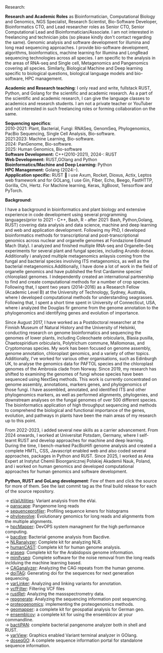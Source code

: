 Research: 

**Research and Academic Roles** as Bioinformatician, Computational Biology and Genomics, NGS Specialist, Research Scientist, Bio-Software Developer, Bioinformatics CTO, and Lead researcher roles as Senior CTO, Senior Computational Lead and Bioinformatician/Associate. I am not interested in freelancing and technician jobs (so please kindly don't contact regarding the same). Genomic analysis and software development for illumina and long read sequencing approaches. I provide bio-software development, algorithms, bioinformatics, machine learning for Illumina and LongRead sequencing technologies across all species. I am specific to the analysis in the areas of RNA-seq and Single cell, Metagenomics and Pangenomics covering all species. Similarly, Biological Machine and Deep learning specific to biological questions, biological language models and bio-software, HPC management. 

**Academic and Research teaching**: I only read and write, fullstack RUST, Python, and Golang for the scientific and academic research. As a part of the scientific and academic research, I can give the language classes to academics and research students. I am not a private teacher or YouTuber and not interested in such freelancing roles or forming collaboration on the same. 

**Sequencing specifics**: \
2010-2021: Plant, Bacterial, Fungi: RNASeq, GenomSeq, Phylogenomics, PacBio Sequencing, Single Cell Analysis, Bio-software. \
2021:2023: Machine Learning, Bio-software. \
2024: PanGenome, Bio-software. \
2025: Human Genomics, Bio-software \
**Software Development:** C++(2010-2021), 2024-: RUST \
**Web Development:** RUST,GOlang and Python\
**Bioinformatics/Machine and Deep Learning:** Python \
**HPC Management:** Golang (2024:-). \
**Appplication specific:** RUST 🦀 i use Axum, Rocket, Dioxus, Actix, Leptos web framework and for GOLang, I use Gin, Fiber, Echo, Beego, FastHTTP, Gorilla, Chi, Hertz. For Machine learning, Keras, XgBoost, Tensorflow and PyTorch.

**Background:**

I have a background in bioinformatics and plant biology and extensive experience in code development using several programming languages(prior to 2021 - C++, Bash, R - after 2021: Bash, Python,Golang, RUST) covering data analysis and data science, machine and deep learning and web and application development. Following my PhD, I developed bioinformatics methods for transcriptional and post-transcriptional genomics across nuclear and organelle genomes at Fondazione Edmund Mach (Italy). I analyzed and finished multiple RNA-seq and Organelle-Seq experiments for several plant and fungal species, including Arundo donax. Additionally i analyzed multiple metagenomics anlaysis coming from the fungal and bacterial species involving ITS metagenomics, as well as the bacterial metagenomics.Additionally, I have done a lot of work in the field of organelle genomics and have published the first Cardamine species' chloroplast genomes. I independently created an international partnership to find and create computational methods for a number of crop species. Following that, I spent two years (2014–2016) as a Research Fellow (Academic Level B) at the University of Technology, Sydney, Australia, where I developed computational methods for understanding seagrasses. Following that, I spent a short time spent in University of Connecticut, USA, where i analyzed the Douglas fir genome from the genome annotation to the phylogenomics and identifying genes and evolution of importance.

Since August 2017, I have worked as a Postdoctoral researcher at the Finnish Museum of Natural History and the University of Helsinki, conducting research on genome bioinformatics and sequencing the genomes of lower plants, including Coleochaete orbicularis, Blasia pusilla, Chaetospiridium orbicularis, Polytrichum commune, Mallomonas, and Cryptomonas species. My work has been focused on genome assembly, genome annotation, chloroplast genomics, and a variety of other topics. Additionally, I've worked for various other organisations, such as Edinburgh UK, to analyse the genomics data for PAFTOL species and the chloroplast genomes of the Ambrosia clade from Norway. Since 2019, my research has shifted to examining the genomes of fungi whose species have been sequenced using NextSeq methods. This work is currently concentrated on genome assembly, annotations, markers genes, and phylogenomics of those fungi. I have assembled, annotated, and identified ITS and other phylogenomics markers, as well as performed alignments, phylogenies, and downstream analyses on the fungal genomes of over 500 different species. The bioinformatics application of high throughput sequencing and methods to comprehend the biological and functional importance of the genes, evolution, and pathways in plants have been the main areas of my research up to this point.

From 2022-2023, i added several new skills as a carrier advancement. From 2024 onwards, I worked at Universitat Potsdam, Germany, where I self-learnt RUST and develop approaches for machine and deep learning. During the time, I bench-marked PacBioHifi genome analysis and created a complete HMTL, CSS, Javascript enabled web and also coded several approaches, packages in Python and  RUST.  Since 2025, I worked as Area Expert at Instytut Chemii Bioorganicznej Polskiej Akademii Nauk, Poland, and i worked on human genomics and developed computational approaches for human genomics and software development. 


**Python, RUST and GoLang development**: Few of them and click the source for more of them. See the last commit tag as the final build release for each of the source repository. 

-> [eVaiUtilities](https://github.com/omicscode/eVaiutilities): Variant analysis from the eVai. \
-> [panscape](https://github.com/omicscode/panscape): Pangenome long reads \
-> [sequenceprofiler](https://github.com/omicscode/sequenceprofiler): Profiling sequence kmers for histograms \
-> [phyloevolve](https://github.com/omicscode/phyloevolve): Evolutionary genomics for long reads and alignments from the multiple alignments. \
-> [hpcMapper](https://github.com/omicscode/hpcMapper): DevOPS system managment for the high performance computing.\
-> [bacdive](https://github.com/omicscode/bacdive): Bacterial genome analysis from Bacdive.\
-> [NLRanalyzer](https://github.com/omicscode/NLRanalyzer): Complete kit for analyzing NLR.\
-> [humanCAST](https://github.com/omicscode/humanCAST): Complete kit for human genome analysis.\
-> [araseq](https://github.com/omicscode/araseq): Complete kit for the Arabidopsis genome information.\
-> [minifyseq](https://github.com/omicscode/minifySeq): Complete software for the noise removal from the long reads inclduing the machine learning based.\
-> [CAGanalyzer](https://github.com/omicscode/CAGrepeat-analyzer): Analyzing the CAG repeats from the human genome.\
-> [doiTAG](https://github.com/omicscode/doiTAG): Generating doi for the sequences for next generation sequencing.\
-> [varLinker](https://github.com/omicscode/varlinker): Analyzing and linking variants for annotation.\
-> [vcfFilter](https://github.com/omicscode/vcfilter): Filtering VCF files\
-> [rustRet](https://github.com/omicscode/rustRet): Analyzing the massspectrometry data.\
-> [repgnerate](https://github.com/omicscode/repgenerate): Analyzing the sequencing information post sequencing.\
-> [proteogenomics](https://github.com/omicscode/proteogenomics): implementing the proteogenomics methods.\
-> [geomapper](https://github.com/omicscode/geomapper): a complete kit for geospatial analysis for German geo.\
-> [ensemblcov](https://github.com/omicscode/ensemblcov): a complete kit for using the ensemblcov at your commandline.\
-> [bactiPAN](https://github.com/omicscode/varView): complete bacterial pangenome analyzer both in shell and RUST.\
-> [varView](https://github.com/omicscode/varView): Graphics enabled Variant terminal analyzer in GOlang.\
-> [doseqGO](https://github.com/omicscode/doseqGO): A complete sequence information portal for standalone sequence information. 

 
